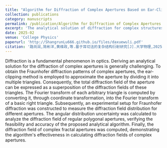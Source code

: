 ```yaml
---
title: "Algorithm for Diffraction of Complex Apertures Based on Ear-Clipping Method"
collection: publications
category: manuscripts
permalink: /publication/Algorithm for Diffraction of Complex Apertures Based on Ear-Clipping Method
excerpt: 'The analytical solution of diffraction for complex structures was studied using machine vision and the ear-clipping method.'
date: 2025-02
venue: 'College Physics'
paperurl: 'http://ShangrunLu666.github.io/files/daxuewuli.pdf'
citation: '路尚润,简彬洋,黄维政,等.基于耳切法的复杂结构衍射研究[J].大学物理,2025,44(02):111-116.DOI:10.16854/j.cnki.1000-0712.240284.'
---
```


Diffraction is a fundamental phenomenon in optics. Deriving an analytical solution for the diffraction of complex apertures is generally challenging. To obtain the Fraunhofer diffraction patterns of complex apertures, the ear-clipping method is employed to approximate the aperture by dividing it into multiple triangles. Consequently, the total diffraction field of the aperture can be expressed as a superposition of the diffraction fields of these triangles. The Fourier transform of each arbitrary triangle is computed by converting it, through coordinate transformation, into the Fourier transform of a basic right triangle. Subsequently, an experimental setup for Fraunhofer diffraction was constructed to measure the diffraction field distribution for different apertures. The angular distribution uncertainty was calculated to analyze the diffraction field of regular polygonal apertures, verifying the feasibility and accuracy of the proposed analytical algorithm. Finally, the diffraction field of complex fractal apertures was computed, demonstrating the algorithm's effectiveness in calculating diffraction fields of complex apertures.
